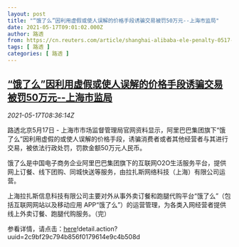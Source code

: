 ```yaml
---
layout: post
title: "“饿了么”因利用虚假或使人误解的价格手段诱骗交易被罚50万元--上海市监局"
date: 2021-05-17T09:01:02.000Z
author: 路透
from: https://cn.reuters.com/article/shanghai-alibaba-ele-penalty-0517-idCNKCS2CY0O8
tags: [ 路透 ]
categories: [ 路透 ]
---
```

<!--1621242062000-->
[“饿了么”因利用虚假或使人误解的价格手段诱骗交易被罚50万元--上海市监局](https://cn.reuters.com/article/shanghai-alibaba-ele-penalty-0517-idCNKCS2CY0O8)
------

<div>
<div><i>2021-05-17T08:36:14Z</i></div><p>路透北京5月17日 - 上海市市场监督管理局官网资料显示，阿里巴巴集团旗下“饿了么”因利用虚假的或使人误解的价格手段，诱骗消费者或者其他经营者与其进行交易，被依法行政处罚，罚款金额50万元人民币。</p><p>饿了么是中国电子商务企业阿里巴巴集团旗下的互联网O2O生活服务平台，提供网上订餐、线下团购、同城快送等服务，由拉扎斯网络科技（上海）有限公司运营。</p><p>上海拉扎斯信息科技有限公司主要对外从事外卖订餐和跑腿代购平台“饿了么”（包括互联网网站以及移动应用 APP“饿了么”）的运营管理，为各类入网经营者提供线上外卖订餐、跑腿代购服务。（完）</p><p>参看详情，请点击：<a href="http://fw.scjgj.sh.gov.cn/shaic/punish">here</a>!detail.action?uuid=2c9bf29c794b856f0179614e9c4b508d</p>
</div>
